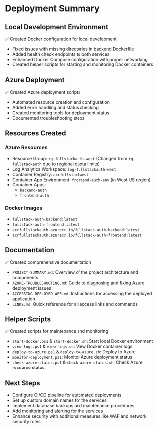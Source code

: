 # Deployment Summary

## Local Development Environment

✅ Created Docker configuration for local development
- Fixed issues with missing directories in backend Dockerfile
- Added health check endpoints to both services
- Enhanced Docker Compose configuration with proper networking
- Created helper scripts for starting and monitoring Docker containers

## Azure Deployment

✅ Created Azure deployment scripts
- Automated resource creation and configuration
- Added error handling and status checking
- Created monitoring tools for deployment status
- Documented troubleshooting steps

## Resources Created

### Azure Resources
- Resource Group: `rg-fullstackauth-west` (Changed from `rg-fullstackauth` due to regional quota limits)
- Log Analytics Workspace: `log-fullstackauth-west`
- Container Registry: `acrfullstackwest`
- Container App Environment: `frontend-auth-env` (in West US region)
- Container Apps:
  - `backend-auth`
  - `frontend-auth`

### Docker Images
- `fullstack-auth-backend:latest`
- `fullstack-auth-frontend:latest`
- `acrfullstackauth.azurecr.io/fullstack-auth-backend:latest`
- `acrfullstackauth.azurecr.io/fullstack-auth-frontend:latest`

## Documentation

✅ Created comprehensive documentation
- `PROJECT-SUMMARY.md`: Overview of the project architecture and components
- `AZURE-TROUBLESHOOTING.md`: Guide to diagnosing and fixing Azure deployment issues
- `ACCESSING-DEPLOYED-APP.md`: Instructions for accessing the deployed application
- `LINKS.md`: Quick reference for all access links and commands

## Helper Scripts

✅ Created scripts for maintenance and monitoring
- `start-docker.ps1` & `start-docker.sh`: Start local Docker environment
- `view-logs.ps1` & `view-logs.sh`: View Docker container logs
- `deploy-to-azure.ps1` & `deploy-to-azure.sh`: Deploy to Azure
- `monitor-deployment.ps1`: Monitor Azure deployment status
- `check-azure-status.ps1` & `check-azure-status.sh`: Check Azure resource status

## Next Steps

- Configure CI/CD pipeline for automated deployments
- Set up custom domain names for the services
- Implement database backups and maintenance procedures
- Add monitoring and alerting for the services
- Enhance security with additional measures like WAF and network security rules
